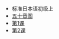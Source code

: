 
* 标准日本语初级上
 * [五十音图](japanese/junior/Basic.md)
 * [第1课](japanese/junior/1.md)
 * [第2课](japanese/junior/2.md)